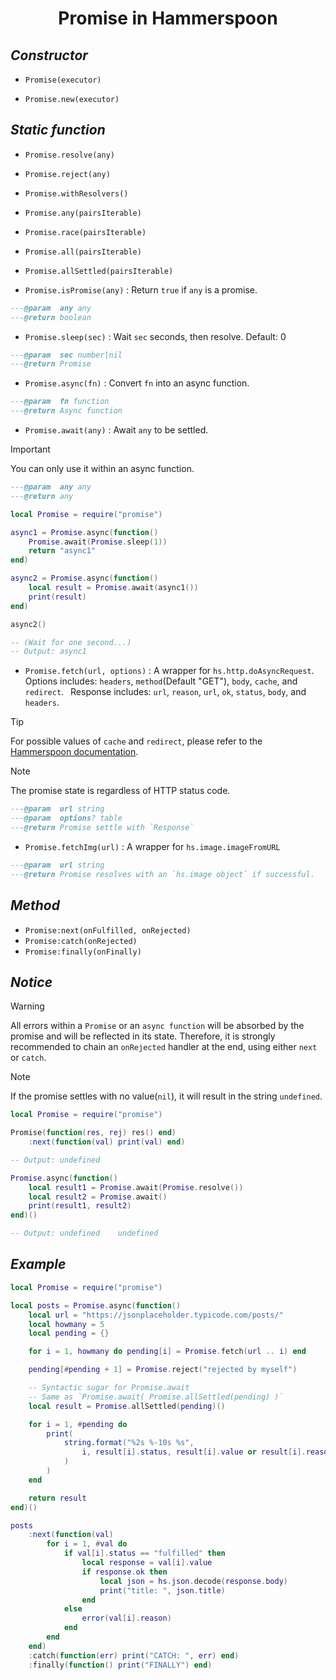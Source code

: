 <center><h1>Promise in Hammerspoon</h1></center>

## _Constructor_
* `Promise(executor)`
  
* `Promise.new(executor)`

## _Static function_
* `Promise.resolve(any)`

* `Promise.reject(any)`

* `Promise.withResolvers()`

* `Promise.any(pairsIterable)`

* `Promise.race(pairsIterable)`

* `Promise.all(pairsIterable)`

* `Promise.allSettled(pairsIterable)`

* `Promise.isPromise(any)` : Return `true` if `any` is a promise.
```lua
---@param  any any
---@return boolean
```

* `Promise.sleep(sec)` : Wait `sec` seconds, then resolve. Default: 0
```lua
---@param  sec number|nil
---@return Promise
```

* `Promise.async(fn)` : Convert `fn` into an async function.
```lua
---@param  fn function
---@return Async function
```

* `Promise.await(any)` : Await `any` to be settled.
> [!IMPORTANT]  
> You can only use it within an async function.
```lua
---@param  any any
---@return any

local Promise = require("promise")

async1 = Promise.async(function()
    Promise.await(Promise.sleep(1))
    return "async1"
end)

async2 = Promise.async(function()
    local result = Promise.await(async1())
    print(result)
end)

async2()

-- (Wait for one second...)
-- Output: async1
```

* `Promise.fetch(url, options)` : A wrapper for `hs.http.doAsyncRequest`.
  &ensp;Options includes: 
  `headers`, `method`(Default "GET"), `body`, `cache`, and `redirect`.
  &ensp;Response includes:
  `url`, `reason`, `url`, `ok`, `status`, `body`, and `headers`.
> [!TIP]
> For possible values of `cache` and `redirect`, please refer to the
  [Hammerspoon documentation](https://www.hammerspoon.org/docs/hs.http.html#doAsyncRequest).

> [!NOTE]  
> The promise state is regardless of HTTP status code.
```lua
---@param  url string
---@param  options? table
---@return Promise settle with `Response`
```

* `Promise.fetchImg(url)` : A wrapper for `hs.image.imageFromURL`
```lua
---@param  url string
---@return Promise resolves with an `hs.image object` if successful.
```

## _Method_
* `Promise:next(onFulfilled, onRejected)`
* `Promise:catch(onRejected)`
* `Promise:finally(onFinally)`

## _Notice_
> [!WARNING]  
> All errors within a `Promise` or an `async function` will be absorbed by the 
> promise and will be reflected in its state. Therefore, it is strongly recommended to 
> chain an `onRejected` handler at the end, using either `next` or `catch`.

> [!NOTE]  
> If the promise settles with no value(`nil`), it will result in the 
> string `undefined`.
```lua
local Promise = require("promise")

Promise(function(res, rej) res() end)
    :next(function(val) print(val) end)

-- Output: undefined

Promise.async(function()
    local result1 = Promise.await(Promise.resolve())
    local result2 = Promise.await()
    print(result1, result2)
end)()

-- Output: undefined	undefined
```

## _Example_
```lua
local Promise = require("promise")

local posts = Promise.async(function()
    local url = "https://jsonplaceholder.typicode.com/posts/"
    local howmany = 5
    local pending = {}

    for i = 1, howmany do pending[i] = Promise.fetch(url .. i) end

    pending[#pending + 1] = Promise.reject("rejected by myself")

    -- Syntactic sugar for Promise.await
    -- Same as `Promise.await( Promise.allSettled(pending) )`
    local result = Promise.allSettled(pending)()

    for i = 1, #pending do
        print(
            string.format("%2s %-10s %s",
                i, result[i].status, result[i].value or result[i].reason
            )
        )
    end

    return result
end)()

posts
    :next(function(val)
        for i = 1, #val do
            if val[i].status == "fulfilled" then
                local response = val[i].value
                if response.ok then
                    local json = hs.json.decode(response.body)
                    print("title: ", json.title)
                end
            else
                error(val[i].reason)
            end
        end
    end)
    :catch(function(err) print("CATCH: ", err) end)
    :finally(function() print("FINALLY") end)
```


